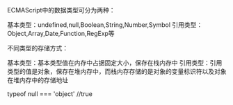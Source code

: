ECMAScript中的数据类型可分为两种：

基本类型：undefined,null,Boolean,String,Number,Symbol
引用类型：Object,Array,Date,Function,RegExp等

不同类型的存储方式：

基本类型：基本类型值在内存中占据固定大小，保存在栈内存中
引用类型：引用类型的值是对象，保存在堆内存中，而栈内存存储的是对象的变量标识符以及对象在堆内存中的存储地址

typeof null === 'object'  //true
